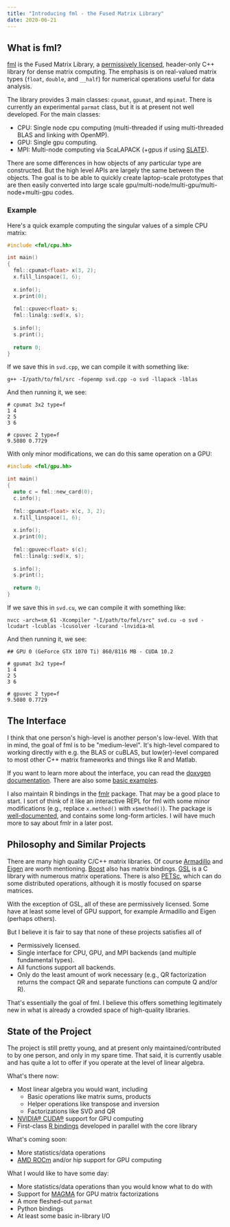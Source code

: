 ```yaml
---
title: "Introducing fml - the Fused Matrix Library"
date: 2020-06-21
---
```



## What is fml?

[fml](https://github.com/fml-fam/fml) is the Fused Matrix Library, a [permissively licensed](https://opensource.org/licenses/BSL-1.0), header-only C++ library for dense matrix computing. The emphasis is on real-valued matrix types (`float`, `double`, and `__half`) for numerical operations useful for data analysis.

The library provides 3 main classes: `cpumat`, `gpumat`, and `mpimat`. There is currently an experimental `parmat` class, but it is at present not well developed. For the main classes:

* CPU: Single node cpu computing (multi-threaded if using multi-threaded BLAS and linking with OpenMP).
* GPU: Single gpu computing.
* MPI: Multi-node computing via ScaLAPACK (+gpus if using [SLATE](http://icl.utk.edu/slate/)).

There are some differences in how objects of any particular type are constructed. But the high level APIs are largely the same between the objects. The goal is to be able to quickly create laptop-scale prototypes that are then easily converted into large scale gpu/multi-node/multi-gpu/multi-node+multi-gpu codes.



### Example

Here's a quick example computing the singular values of a simple CPU matrix:

```c++
#include <fml/cpu.hh>

int main()
{
  fml::cpumat<float> x(3, 2);
  x.fill_linspace(1, 6);
  
  x.info();
  x.print(0);
  
  fml::cpuvec<float> s;
  fml::linalg::svd(x, s);
  
  s.info();
  s.print();
  
  return 0;
}
```

If we save this in `svd.cpp`, we can compile it with something like:

```
g++ -I/path/to/fml/src -fopenmp svd.cpp -o svd -llapack -lblas
```

And then running it, we see:

```
# cpumat 3x2 type=f
1 4 
2 5 
3 6 

# cpuvec 2 type=f
9.5080 0.7729 
```

With only minor modifications, we can do this same operation on a GPU:

```c++
#include <fml/gpu.hh>

int main()
{
  auto c = fml::new_card(0);
  c.info();
  
  fml::gpumat<float> x(c, 3, 2);
  x.fill_linspace(1, 6);
  
  x.info();
  x.print(0);
  
  fml::gpuvec<float> s(c);
  fml::linalg::svd(x, s);
  
  s.info();
  s.print();
  
  return 0;
}
```

If we save this in `svd.cu`, we can compile it with something like:

```
nvcc -arch=sm_61 -Xcompiler "-I/path/to/fml/src" svd.cu -o svd -lcudart -lcublas -lcusolver -lcurand -lnvidia-ml
```

And then running it, we see:

```
## GPU 0 (GeForce GTX 1070 Ti) 860/8116 MB - CUDA 10.2

# gpumat 3x2 type=f 
1 4 
2 5 
3 6 

# gpuvec 2 type=f 
9.5080 0.7729 
```



## The Interface

I think that one person's high-level is another person's low-level. With that in mind, the goal of fml is to be "medium-level". It's high-level compared to working directly with e.g. the BLAS or cuBLAS, but low(er)-level compared to most other C++ matrix frameworks and things like R and Matlab.

If you want to learn more about the interface, you can read the [doxygen documentation](https://fml-fam.github.io/fml/html/index.html). There are also some [basic examples](https://github.com/fml-fam/fml/tree/master/examples).

I also maintain R bindings in the [fmlr](https://github.com/fml-fam/fmlr) package. That may be a good place to start. I sort of think of it like an interactive REPL for fml with some minor modifications (e.g., replace `x.method()` with `x$method()`). The package is [well-documented](https://fml-fam.github.io/fmlr/html/index.html), and contains some long-form articles. I will have much more to say about fmlr in a later post.



## Philosophy and Similar Projects

There are many high quality C/C++ matrix libraries. Of course [Armadillo](http://arma.sourceforge.net/) and [Eigen](http://eigen.tuxfamily.org/) are worth mentioning. [Boost](http://www.boost.org/) also has matrix bindings. [GSL](https://www.gnu.org/software/gsl/) is a C library with numerous matrix operations. There is also [PETSc](https://www.mcs.anl.gov/petsc/), which can do some distributed operations, although it is mostly focused on sparse matrices.

With the exception of GSL, all of these are permissively licensed. Some have at least some level of GPU support, for example Armadillo and Eigen (perhaps others). 

But I believe it is fair to say that none of these projects satisfies all of

* Permissively licensed.
* Single interface for CPU, GPU, and MPI backends (and multiple fundamental types).
* All functions support all backends.
* Only do the least amount of work necessary (e.g., QR factorization returns the compact QR and separate functions can compute Q and/or R).

That's essentially the goal of fml. I believe this offers something legitimately new in what is already a crowded space of high-quality libraries.



## State of the Project

The project is still pretty young, and at present only maintained/contributed to by one person, and only in my spare time. That said, it is currently usable and has quite a lot to offer if you operate at the level of linear algebra.

What's there now:

* Most linear algebra you would want, including
    - Basic operations like matrix sums, products
    - Helper operations like transpose and inversion
    - Factorizations like SVD and QR
* [NVIDIA® CUDA®](https://developer.nvidia.com/cuda-zone) support for GPU computing
* First-class [R bindings](https://github.com/fml-fam/fmlr) developed in parallel with the core library

What's coming soon:

* More statistics/data operations
* [AMD ROCm](https://www.amd.com/en/graphics/servers-solutions-rocm) and/or hip support for GPU computing

What I would like to have some day:

* More statistics/data operations than you would know what to do with
* Support for [MAGMA](https://icl.cs.utk.edu/magma/) for GPU matrix factorizations
* A more fleshed-out `parmat`
* Python bindings
* At least some basic in-library I/O
